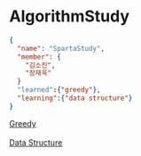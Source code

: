 # AlgorithmStudy

```json
{
  "name": "SpartaStudy",
  "member": {
    "김소진",
    "장재욱"
  }
  "learned":{"greedy"},
  "learning":{"data structure"}
}
```

 <a href="./greedy/">Greedy</a><br><br>
 <a href="./data_structure/">Data Structure</a>
